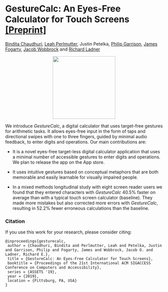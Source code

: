 # GestureCalc: An Eyes-Free Calculator for Touch Screens [[Preprint]](https://homes.cs.washington.edu/~bindita/papers/gesturecalc_assets19.pdf)


[Bindita Chaudhuri](https://homes.cs.washington.edu/~bindita/), [Leah Perlmutter](https://homes.cs.washington.edu/~lrperlmu/), Justin Petelka, [Philip Garrison](https://philipgarrison.com/), [James Fogarty](https://homes.cs.washington.edu/~jfogarty/), [Jacob Wobbrock](https://faculty.washington.edu/wobbrock/) and [Richard Ladner](https://www.cs.washington.edu/people/faculty/ladner)

<p align="center"> 
<img src="https://homes.cs.washington.edu/~bindita/images/gesturecalcproject.gif" width="200px">
</p>

We introduce <i>GestureCalc</i>, a digital calculator that uses target-free gestures for arithmetic tasks. It allows eyes-free input in the form of taps and directional swipes with one to three fingers, guided by minimal audio feedback, to enter digits and operations. Our main contributions are:

* It is a novel eyes-free target-less digital calculator application that uses a minimal number of accessible gestures to enter digits and operations. We plan to release the app on the App store.

* It uses intuitive gestures based on conceptual metaphors that are both memorable and easily learnable for visually impaired people.

* In a mixed methods longitudinal study with eight screen reader users we found that they  entered characters with <i>GestureCalc</i> 40.5\% faster on average than with a typical touch screen calculator (baseline). They made more mistakes but also corrected more errors with <i>GestureCalc</i>, resulting in 52.2\% fewer erroneous calculations than the baseline.

### Citation
If you use this work for your research, please consider citing:
```
@inproceedings{gesturecalc,
 author = {Chaudhuri, Bindita and Perlmutter, Leah and Petelka, Justin and Garrison, Philip and Fogarty, James and Wobbrock, Jacob O. and Ladner, Richard E.},
 title = {GestureCalc: An Eyes-Free Calculator for Touch Screens},
 booktitle = {Proceedings of the 21st International ACM SIGACCESS Conference on Computers and Accessibility},
 series = {ASSETS '19},
 year = {2019},
 location = {Pittsburg, PA, USA}
}
```